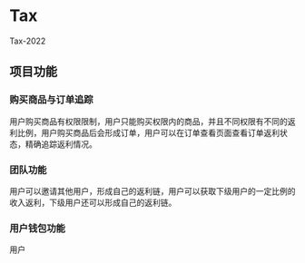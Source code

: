 # Tax
Tax-2022
## 项目功能  
### 购买商品与订单追踪
用户购买商品有权限限制，用户只能购买权限内的商品，并且不同权限有不同的返利比例，用户购买商品后会形成订单，用户可以在订单查看页面查看订单返利状态，精确追踪返利情况。  
### 团队功能  
用户可以邀请其他用户，形成自己的返利链，用户可以获取下级用户的一定比例的收入返利，下级用户还可以形成自己的返利链。
### 用户钱包功能
用户

